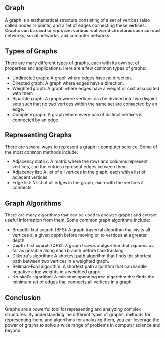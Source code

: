 ## Graph

A graph is a mathematical structure consisting of a set of vertices (also called nodes or points) and a set of edges connecting these vertices. Graphs can be used to represent various real-world structures such as road networks, social networks, and computer networks.

## Types of Graphs

There are many different types of graphs, each with its own set of properties and applications. Here are a few common types of graphs:

- Undirected graph: A graph where edges have no direction.
- Directed graph: A graph where edges have a direction.
- Weighted graph: A graph where edges have a weight or cost associated with them.
- Bipartite graph: A graph where vertices can be divided into two disjoint sets such that no two vertices within the same set are connected by an edge.
- Complete graph: A graph where every pair of distinct vertices is connected by an edge.

## Representing Graphs

There are several ways to represent a graph in computer science. Some of the most common methods include:

- Adjacency matrix: A matrix where the rows and columns represent vertices, and the entries represent edges between them.
- Adjacency list: A list of all vertices in the graph, each with a list of adjacent vertices.
- Edge list: A list of all edges in the graph, each with the vertices it connects.

## Graph Algorithms

There are many algorithms that can be used to analyze graphs and extract useful information from them. Some common graph algorithms include:

- Breadth-first search (BFS): A graph traversal algorithm that visits all vertices at a given depth before moving on to vertices at a greater depth.
- Depth-first search (DFS): A graph traversal algorithm that explores as far as possible along each branch before backtracking.
- Dijkstra's algorithm: A shortest path algorithm that finds the shortest path between two vertices in a weighted graph.
- Bellman-Ford algorithm: A shortest path algorithm that can handle negative edge weights in a weighted graph.
- Kruskal's algorithm: A minimum spanning tree algorithm that finds the minimum set of edges that connects all vertices in a graph.

## Conclusion

Graphs are a powerful tool for representing and analyzing complex structures. By understanding the different types of graphs, methods for representing them, and algorithms for analyzing them, you can leverage the power of graphs to solve a wide range of problems in computer science and beyond.
